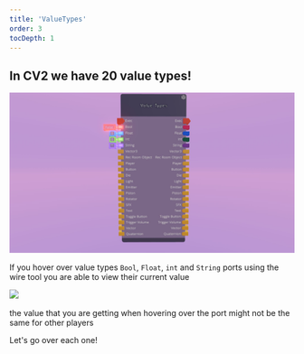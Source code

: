 ```yaml
---
title: 'ValueTypes'
order: 3
tocDepth: 1
---
```


## In CV2 we have 20 value types!
![](https://github.com/Alexa-RR/RecRoomCV2-Docs/blob/master/content/Images/ValueTypes/ValueTypes.jpg?raw=true)

If you hover over value types ``` Bool ```, ``` Float ```, ``` int ``` and ``` String ``` ports using the wire tool you are able to view their current value


![](https://github.com/Alexa-RR/RecRoomCV2-Docs/blob/master/content/Images/ValueTypes/ValueHover.gif?raw=true)


<Info> the value that you are getting when hovering over the port might not be the same for other players </Info>



Let's go over each one!